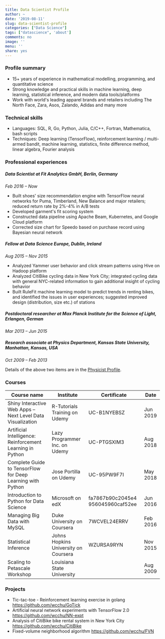 ```yaml
---
title: Data Scientist Profile
author: ~
date: '2019-08-11'
slug: data-scientist-profile
categories: ["Data Science"]
tags: ["datascience", 'about']
comments: no
image: ''
menu: ''
share: yes
---
```


### Profile summary
*	15+ years of experience in mathematical modelling, programming, and quantitative science
*	Strong knowledge and practical skills in machine learning, deep learning, statistical inference, and modern data tools/platforms
*	Work with world's leading apparel brands and retailers including The North Face, Zara, Asos, Zalando, Adidas and many more

### Technical skills
- Languages: SQL, R, Go, Python, Julia, C/C++, Fortran, Mathematica, bash scripts
- Techniques: Deep learning (TensorFlow), reinforcement learning / multi-armed bandit, machine learning, statistics, finite difference method, linear algebra, Fourier analysis

### Professional experiences

##### Data Scientist at Fit Analytics GmbH, Berlin, Germany
*Feb 2016 – Now*

*	Built shoes' size recommendation engine with TensorFlow neural networks for Puma, Timberland, New Balance and major retailers; reduced return rate by 2%-4% in A/B tests
*	Developed garment's fit scoring system
*	Constructed data pipeline using Apache Beam, Kubernetes, and Google Cloud platform
*	Corrected size chart for Speedo based on purchase record using Bayesian neural network

##### Fellow at Data Science Europe, Dublin, Ireland
*Aug 2015 – Nov 2015*

*	Analyzed Yammer user behavior and click stream patterns using Hive on Hadoop platform
*	Analyzed CitiBike cycling data in New York City; integrated cycling data with general NYC-related information to gain additional insight of cycling behavior
*	Built RuleFit machine learning model to predict trends in renting bikes, and identified the issues in user experiences; suggested improved design (distribution, size etc.) of stations

##### Postdoctoral researcher at Max Planck Institute for the Science of Light, Erlangen, German
*Mar 2013 – Jun 2015*

##### Research associate at Physics Department, Kansas State University, Manhattan, Kansas, USA
*Oct 2009 – Feb 2013*

Details of the above two items are in the [Physicist Profile](/physicist-profile/).

### Courses

Course name | Institute | Certificate | Date
--- | --- | --- | ---
Shiny Interactive Web Apps – Next Level Data Visualization | R-Tutorials Training on Udemy | UC-B1NYEBSZ | Jun 2019
Artificial Intelligence: Reinforcement Learning in Python | Lazy Programmer Inc. on Udemy | UC-PTGSXIM3 | Aug 2018
Complete Guide to TensorFlow for Deep Learning with Python | Jose Portilla on Udemy | UC-95PW9F7I | May 2018
Introduction to Python for Data Science | Microsoft on edX | fa7867b90c2045e4 956045960caf52ee | Jun 2016
Managing Big Data with MySQL | Duke University on Coursera | 7WCVEL24ERRV | Feb 2016
Statistical Inference | Johns Hopkins University on Coursera | WZURSA9RYN | Nov 2015
Scaling to Petascale Workshop | Louisiana State University | | Aug 2009

### Projects

- Tic-tac-toe - Reinforcement learning exercise in golang https://github.com/wcchu/GoTick
- Artificial neural network experiments with TensorFlow 2.0 https://github.com/wcchu/NN-expt
- Analysis of CitiBike bike rental system in New York City https://github.com/wcchu/CitiBike
- Fixed-volume neighborhood algorithm https://github.com/wcchu/FVN
